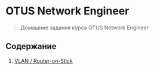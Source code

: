 # OTUS Network Engineer

> Домашние задания курса OTUS Network Engineer

## Содержание

1. [VLAN / Router-on-Stick](./lab-01)
